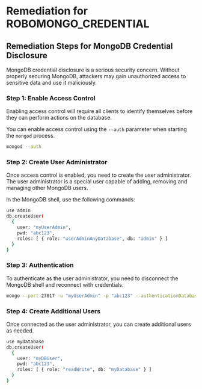 # Remediation for ROBOMONGO_CREDENTIAL

## Remediation Steps for MongoDB Credential Disclosure
MongoDB credential disclosure is a serious security concern. Without properly securing MongoDB, attackers may gain unauthorized access to sensitive data and use it maliciously. 

### Step 1: Enable Access Control
Enabling access control will require all clients to identify themselves before they can perform actions on the database.

You can enable access control using the `--auth` parameter when starting the `mongod` process.

```bash
mongod --auth
```

### Step 2: Create User Administrator
Once access control is enabled, you need to create the user administrator. The user administrator is a special user capable of adding, removing and managing other MongoDB users.

In the MongoDB shell, use the following commands:

```bash
use admin
db.createUser(
  {
    user: "myUserAdmin",
    pwd: "abc123",
    roles: [ { role: "userAdminAnyDatabase", db: "admin" } ]
  }
)
```

### Step 3: Authentication
To authenticate as the user administrator, you need to disconnect the MongoDB shell and reconnect with credentials.

```bash
mongo --port 27017 -u "myUserAdmin" -p "abc123" --authenticationDatabase "admin"
```

### Step 4: Create Additional Users
Once connected as the user administrator, you can create additional users as needed.

```bash
use myDatabase
db.createUser(
  {
    user: "myDBUser",
    pwd: "abc123",
    roles: [ { role: "readWrite", db: "myDatabase" } ]
  }
)
```